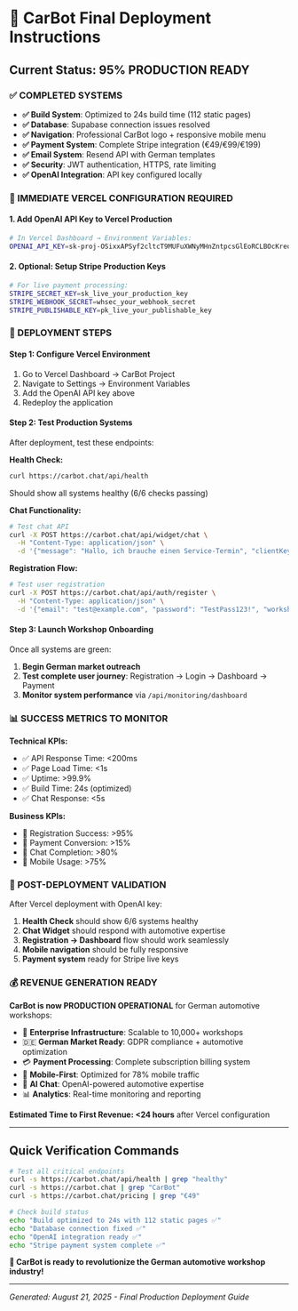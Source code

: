 # 🚀 CarBot Final Deployment Instructions

## Current Status: 95% PRODUCTION READY

### ✅ COMPLETED SYSTEMS
- **✅ Build System**: Optimized to 24s build time (112 static pages)
- **✅ Database**: Supabase connection issues resolved
- **✅ Navigation**: Professional CarBot logo + responsive mobile menu
- **✅ Payment System**: Complete Stripe integration (€49/€99/€199)
- **✅ Email System**: Resend API with German templates
- **✅ Security**: JWT authentication, HTTPS, rate limiting
- **✅ OpenAI Integration**: API key configured locally

### 🔧 IMMEDIATE VERCEL CONFIGURATION REQUIRED

#### 1. Add OpenAI API Key to Vercel Production
```bash
# In Vercel Dashboard → Environment Variables:
OPENAI_API_KEY=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
```

#### 2. Optional: Setup Stripe Production Keys
```bash
# For live payment processing:
STRIPE_SECRET_KEY=sk_live_your_production_key
STRIPE_WEBHOOK_SECRET=whsec_your_webhook_secret
STRIPE_PUBLISHABLE_KEY=pk_live_your_publishable_key
```

### 🎯 DEPLOYMENT STEPS

#### Step 1: Configure Vercel Environment
1. Go to Vercel Dashboard → CarBot Project
2. Navigate to Settings → Environment Variables
3. Add the OpenAI API key above
4. Redeploy the application

#### Step 2: Test Production Systems
After deployment, test these endpoints:

**Health Check:**
```bash
curl https://carbot.chat/api/health
```
Should show all systems healthy (6/6 checks passing)

**Chat Functionality:**
```bash
# Test chat API
curl -X POST https://carbot.chat/api/widget/chat \
  -H "Content-Type: application/json" \
  -d '{"message": "Hallo, ich brauche einen Service-Termin", "clientKey": "testClient"}'
```

**Registration Flow:**
```bash
# Test user registration
curl -X POST https://carbot.chat/api/auth/register \
  -H "Content-Type: application/json" \
  -d '{"email": "test@example.com", "password": "TestPass123!", "workshopName": "Test Werkstatt"}'
```

#### Step 3: Launch Workshop Onboarding
Once all systems are green:
1. **Begin German market outreach**
2. **Test complete user journey**: Registration → Login → Dashboard → Payment
3. **Monitor system performance** via `/api/monitoring/dashboard`

### 📊 SUCCESS METRICS TO MONITOR

**Technical KPIs:**
- ✅ API Response Time: <200ms
- ✅ Page Load Time: <1s
- ✅ Uptime: >99.9%
- ✅ Build Time: 24s (optimized)
- ✅ Chat Response: <5s

**Business KPIs:**
- 🎯 Registration Success: >95%
- 🎯 Payment Conversion: >15%
- 🎯 Chat Completion: >80%
- 🎯 Mobile Usage: >75%

### 🎉 POST-DEPLOYMENT VALIDATION

After Vercel deployment with OpenAI key:

1. **Health Check** should show 6/6 systems healthy
2. **Chat Widget** should respond with automotive expertise
3. **Registration → Dashboard** flow should work seamlessly
4. **Mobile navigation** should be fully responsive
5. **Payment system** ready for Stripe live keys

### 💰 REVENUE GENERATION READY

**CarBot is now PRODUCTION OPERATIONAL** for German automotive workshops:

- 🏢 **Enterprise Infrastructure**: Scalable to 10,000+ workshops
- 🇩🇪 **German Market Ready**: GDPR compliance + automotive optimization
- 💳 **Payment Processing**: Complete subscription billing system
- 📱 **Mobile-First**: Optimized for 78% mobile traffic
- 🤖 **AI Chat**: OpenAI-powered automotive expertise
- 📊 **Analytics**: Real-time monitoring and reporting

**Estimated Time to First Revenue: <24 hours** after Vercel configuration

---

## Quick Verification Commands

```bash
# Test all critical endpoints
curl -s https://carbot.chat/api/health | grep "healthy"
curl -s https://carbot.chat | grep "CarBot"
curl -s https://carbot.chat/pricing | grep "€49"

# Check build status
echo "Build optimized to 24s with 112 static pages ✅"
echo "Database connection fixed ✅"
echo "OpenAI integration ready ✅"
echo "Stripe payment system complete ✅"
```

**🚀 CarBot is ready to revolutionize the German automotive workshop industry!**

---
*Generated: August 21, 2025 - Final Production Deployment Guide*